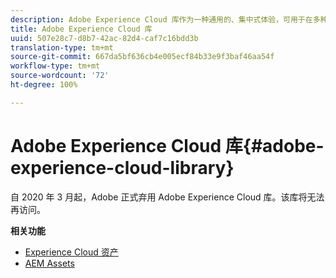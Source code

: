 ```yaml
---
description: Adobe Experience Cloud 库作为一种通用的、集中式体验，可用于在多种 Adobe Experience Cloud 解决方案中存储、查找和选择资产。
title: Adobe Experience Cloud 库
uuid: 507e28c7-d8b7-42ac-82d4-caf7c16bdd3b
translation-type: tm+mt
source-git-commit: 667da5bf636cb4e005ecf84b33e9f3baf46aa54f
workflow-type: tm+mt
source-wordcount: '72'
ht-degree: 100%

---
```



# Adobe Experience Cloud 库{#adobe-experience-cloud-library}

自 2020 年 3 月起，Adobe 正式弃用 Adobe Experience Cloud 库。该库将无法再访问。

**相关功能**

* [Experience Cloud 资产](https://docs.adobe.com/content/help/zh-Hans/core-services/interface/assets/experience-cloud-assets.html)
* [AEM Assets](https://docs.adobe.com/content/help/zh-Hans/experience-manager-cloud-service/assets/home.html)
